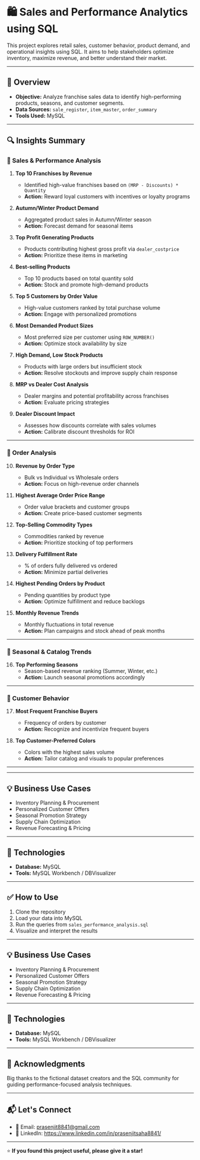 # 🛍️ Sales and Performance Analytics using SQL

This project explores retail sales, customer behavior, product demand, and operational insights using SQL. It aims to help stakeholders optimize inventory, maximize revenue, and better understand their market.

---

## 📌 Overview

- **Objective:** Analyze franchise sales data to identify high-performing products, seasons, and customer segments.
- **Data Sources:** `sale_register`, `item_master`, `order_summary`
- **Tools Used:** MySQL

---

## 🔍 Insights Summary

### 🔸 Sales & Performance Analysis

1. **Top 10 Franchises by Revenue**
   - Identified high-value franchises based on `(MRP - Discounts) * Quantity`
   - **Action:** Reward loyal customers with incentives or loyalty programs

2. **Autumn/Winter Product Demand**
   - Aggregated product sales in Autumn/Winter season
   - **Action:** Forecast demand for seasonal items

3. **Top Profit Generating Products**
   - Products contributing highest gross profit via `dealer_costprice`
   - **Action:** Prioritize these items in marketing

4. **Best-selling Products**
   - Top 10 products based on total quantity sold
   - **Action:** Stock and promote high-demand products

5. **Top 5 Customers by Order Value**
   - High-value customers ranked by total purchase volume
   - **Action:** Engage with personalized promotions

6. **Most Demanded Product Sizes**
   - Most preferred size per customer using `ROW_NUMBER()`
   - **Action:** Optimize stock availability by size

7. **High Demand, Low Stock Products**
   - Products with large orders but insufficient stock
   - **Action:** Resolve stockouts and improve supply chain response

8. **MRP vs Dealer Cost Analysis**
   - Dealer margins and potential profitability across franchises
   - **Action:** Evaluate pricing strategies

9. **Dealer Discount Impact**
   - Assesses how discounts correlate with sales volumes
   - **Action:** Calibrate discount thresholds for ROI

---

### 🔸 Order Analysis

10. **Revenue by Order Type**
    - Bulk vs Individual vs Wholesale orders
    - **Action:** Focus on high-revenue order channels

11. **Highest Average Order Price Range**
    - Order value brackets and customer groups
    - **Action:** Create price-based customer segments

12. **Top-Selling Commodity Types**
    - Commodities ranked by revenue
    - **Action:** Prioritize stocking of top performers

13. **Delivery Fulfillment Rate**
    - % of orders fully delivered vs ordered
    - **Action:** Minimize partial deliveries

14. **Highest Pending Orders by Product**
    - Pending quantities by product type
    - **Action:** Optimize fulfillment and reduce backlogs

15. **Monthly Revenue Trends**
    - Monthly fluctuations in total revenue
    - **Action:** Plan campaigns and stock ahead of peak months

---

### 🔸 Seasonal & Catalog Trends

16. **Top Performing Seasons**
    - Season-based revenue ranking (Summer, Winter, etc.)
    - **Action:** Launch seasonal promotions accordingly

---

### 🔸 Customer Behavior

17. **Most Frequent Franchise Buyers**
    - Frequency of orders by customer
    - **Action:** Recognize and incentivize frequent buyers

18. **Top Customer-Preferred Colors**
    - Colors with the highest sales volume
    - **Action:** Tailor catalog and visuals to popular preferences

---

---

## 💡 Business Use Cases

- Inventory Planning & Procurement
- Personalized Customer Offers
- Seasonal Promotion Strategy
- Supply Chain Optimization
- Revenue Forecasting & Pricing

---

## 🔧 Technologies

- **Database:** MySQL
- **Tools:** MySQL Workbench / DBVisualizer

---

## ✅ How to Use

1. Clone the repository
2. Load your data into MySQL
3. Run the queries from `sales_performance_analysis.sql`
4. Visualize and interpret the results

---

## 💡 Business Use Cases

- Inventory Planning & Procurement
- Personalized Customer Offers
- Seasonal Promotion Strategy
- Supply Chain Optimization
- Revenue Forecasting & Pricing

---

## 🔧 Technologies

- **Database:** MySQL
- **Tools:** MySQL Workbench / DBVisualizer

---

## 🙌 Acknowledgments

Big thanks to the fictional dataset creators and the SQL community for guiding performance-focused analysis techniques.

---

## 📬 Let's Connect

- 📧 Email: prasenjit8841@gmail.com  
- 💼 LinkedIn: https://www.linkedin.com/in/prasenjitsaha8841/
---

⭐ **If you found this project useful, please give it a star!**





